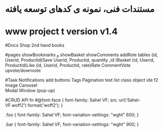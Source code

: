 #  مستندات فنی، نمونه ی کدهای توسعه یافته

# www project t version v1.4

#Docs
Shop 2nd hand books

#pages
 showBookmarks و showBasket showComments addRole
 tables
  (id, Userid, Productid)Save Userid, Productid, quantity ,id )Basket  (id, Userid, Productid)Like (id, Userid, Productid, rate)Rate  CommentVote upvote/downvote 

#Task
Notifications
add buttons
Tags
Pagination
test 
list class object ide f2 
Image Carousel	
Modal Window (pop-up)	

#CRUD API fn
#@font-face {
  font-family: Sahel VF;
  src: url('Sahel-VF.woff2') format('woff2');
}

.foo {
  font-family: Sahel VF;
  font-variation-settings: "wght" 600;
}

.bar {
  font-family: Sahel VF;
  font-variation-settings: "wght" 900;
}
